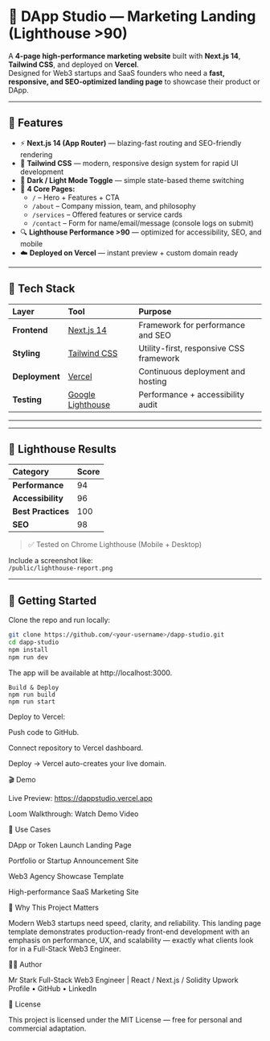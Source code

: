 # 🪩 DApp Studio — Marketing Landing (Lighthouse >90)

A **4-page high-performance marketing website** built with **Next.js 14**, **Tailwind CSS**, and deployed on **Vercel**.  
Designed for Web3 startups and SaaS founders who need a **fast, responsive, and SEO-optimized landing page** to showcase their product or DApp.

---

## 🚀 Features

- ⚡ **Next.js 14 (App Router)** — blazing-fast routing and SEO-friendly rendering  
- 🎨 **Tailwind CSS** — modern, responsive design system for rapid UI development  
- 🌙 **Dark / Light Mode Toggle** — simple state-based theme switching  
- 🧭 **4 Core Pages:**  
  - `/` – Hero + Features + CTA  
  - `/about` – Company mission, team, and philosophy  
  - `/services` – Offered features or service cards  
  - `/contact` – Form for name/email/message (console logs on submit)  
- 🔍 **Lighthouse Performance >90** — optimized for accessibility, SEO, and mobile  
- ☁️ **Deployed on Vercel** — instant preview + custom domain ready  

---

## 🧱 Tech Stack

| Layer | Tool | Purpose |
|:------|:------|:---------|
| **Frontend** | [Next.js 14](https://nextjs.org/) | Framework for performance and SEO |
| **Styling** | [Tailwind CSS](https://tailwindcss.com/) | Utility-first, responsive CSS framework |
| **Deployment** | [Vercel](https://vercel.com/) | Continuous deployment and hosting |
| **Testing** | [Google Lighthouse](https://developer.chrome.com/docs/lighthouse/overview/) | Performance + accessibility audit |

---


---

## 🧪 Lighthouse Results

| Category | Score |
|:----------|:-------|
| **Performance** | 94 |
| **Accessibility** | 96 |
| **Best Practices** | 100 |
| **SEO** | 98 |

> ✅ Tested on Chrome Lighthouse (Mobile + Desktop)

Include a screenshot like:  
`/public/lighthouse-report.png`

---

## 🧰 Getting Started

Clone the repo and run locally:

```bash
git clone https://github.com/<your-username>/dapp-studio.git
cd dapp-studio
npm install
npm run dev
```
The app will be available at http://localhost:3000.
```
Build & Deploy
npm run build
npm run start
```

Deploy to Vercel:

Push code to GitHub.

Connect repository to Vercel dashboard.

Deploy → Vercel auto-creates your live domain.

🎬 Demo

Live Preview: https://dappstudio.vercel.app

Loom Walkthrough: Watch Demo Video

🧩 Use Cases

DApp or Token Launch Landing Page

Portfolio or Startup Announcement Site

Web3 Agency Showcase Template

High-performance SaaS Marketing Site

🧠 Why This Project Matters

Modern Web3 startups need speed, clarity, and reliability.
This landing page template demonstrates production-ready front-end development with an emphasis on performance, UX, and scalability — exactly what clients look for in a Full-Stack Web3 Engineer.

🧑‍💻 Author

Mr Stark
Full-Stack Web3 Engineer | React / Next.js / Solidity
Upwork Profile
 • GitHub
 • LinkedIn

📜 License

This project is licensed under the MIT License — free for personal and commercial adaptation.




